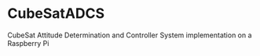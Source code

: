 # CubeSatADCS
CubeSat Attitude Determination and Controller System implementation on a Raspberry Pi
